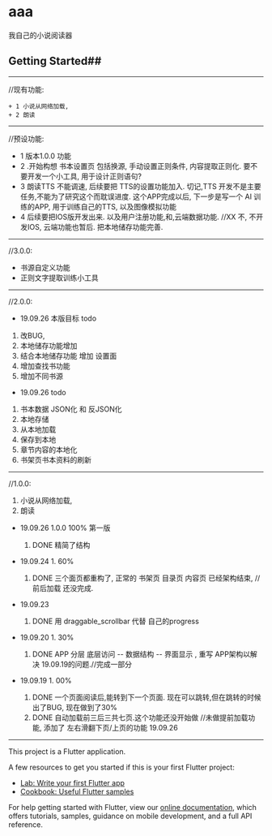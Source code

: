 # aaa

我自己的小说阅读器


## Getting Started##

---

//现有功能:

    + 1 小说从网络加载,
    + 2 朗读
---
//预设功能: 

 + 1  版本1.0.0 功能 
 + 2  .开始构想 书本设置页  包括换源, 手动设置正则条件, 内容提取正则化. 要不要开发一个小工具, 用于设计正则语句?
 + 3  朗读TTS 不能调速, 后续要把 TTS的设置功能加入. 切记,TTS 开发不是主要任务,不能为了研究这个而耽误进度. 这个APP完成以后, 下一步是写一个 AI 训练的APP, 用于训练自己的TTS, 以及图像模拟功能
 + 4  后续要把IOS版开发出来. 以及用户注册功能,和,云端数据功能. //XX 不, 不开发IOS, 云端功能也暂后. 把本地储存功能完善.
---


//3.0.0:
+ 书源自定义功能
+ 正则文字提取训练小工具


---

//2.0.0:

+ 19.09.26 本版目标 todo
 1. 改BUG,
 2. 本地储存功能增加
 3. 结合本地储存功能 增加 设置面
 4. 增加查找书功能
 5. 增加不同书源




+ 19.09.26 todo
 1. 书本数据 JSON化 和 反JSON化  
 2. 本地存储 
 3. 从本地加载 
 4. 保存到本地 
 5. 章节内容的本地化 
 6. 书架页书本资料的刷新 


---
//1.0.0:
1. 小说从网络加载,
2. 朗读

+ 19.09.26 1.0.0 100% 第一版 
    1. DONE 精简了结构


+ 19.09.24 1.  60%
    1. DONE 三个面页都重构了,  正常的 书架页 目录页 内容页 已经架构结束, //前后加载 还没完成.

+ 19.09.23
    1. DONE 用 draggable_scrollbar 代替 自己的progress

+ 19.09.20 1.  30%
    1. DONE APP 分层       底层访问 -- 数据结构 --  界面显示    , 重写 APP架构以解决 19.09.19的问题.//完成一部分


+ 19.09.19 1.  00%
    1. DONE 一个页面阅读后,能转到下一个页面. 现在可以跳转,但在跳转的时候出了BUG,  现在做到了30% 
    2. DONE 自动加载前三后三共七页.这个功能还没开始做 //未做提前加载功能, 添加了 左右滑翻下页/上页的功能 19.09.26
---



This project is a Flutter application.

A few resources to get you started if this is your first Flutter project:

- [Lab: Write your first Flutter app](https://flutter.io/docs/get-started/codelab)
- [Cookbook: Useful Flutter samples](https://flutter.io/docs/cookbook)


For help getting started with Flutter, view our 
[online documentation](https://flutter.io/docs), which offers tutorials, 
samples, guidance on mobile development, and a full API reference.
